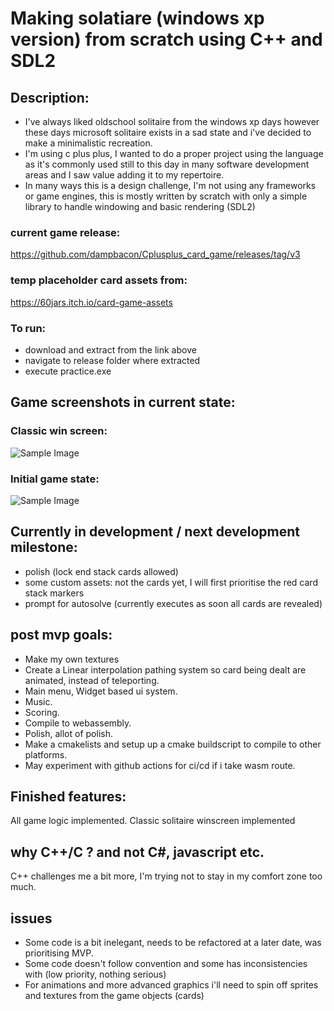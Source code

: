# Making solatiare (windows xp version) from scratch using C++ and SDL2

## Description:
- I've always liked oldschool solitaire from the windows xp days however these days microsoft solitaire exists in a sad state and i've decided to make a minimalistic recreation.
- I'm using c plus plus, I wanted to do a proper project using the language as it's commonly used still to this day in many software development areas and I saw value adding it to my repertoire.
- In many ways this is a design challenge, I'm not using any frameworks or game engines, this is mostly written by scratch with only a simple library to handle windowing and basic rendering (SDL2)


### current game release:
https://github.com/dampbacon/Cplusplus_card_game/releases/tag/v3

### temp placeholder card assets from:
https://60jars.itch.io/card-game-assets

### To run:
- download and extract from the link above
- navigate to release folder where extracted
- execute practice.exe

## Game screenshots in current state:
### Classic win screen:
![Sample Image](https://i.imgur.com/o2tZxld.png)
### Initial game state:
![Sample Image](https://i.imgur.com/qEZTkVo.png)

## Currently in development / next development milestone:
 - polish (lock end stack cards allowed)
 - some custom assets: not the cards yet, I will first prioritise the red card stack markers
 - prompt for autosolve (currently executes as soon all cards are revealed)


## post mvp goals:
- Make my own textures
- Create a Linear interpolation pathing system so card being dealt are animated, instead of teleporting.
- Main menu, Widget based ui system.
- Music.
- Scoring.
- Compile to webassembly.
- Polish, allot of polish.
- Make a cmakelists and setup up a cmake buildscript to compile to other platforms.
- May experiment with github actions for ci/cd if i take wasm route.


## Finished features:
All game logic implemented.
Classic solitaire winscreen implemented


## why C++/C ? and not C#, javascript etc.
C++ challenges me a bit more, I'm trying not to stay in my comfort zone too much.

## issues
- Some code is a bit inelegant, needs to be refactored at a later date, was prioritising MVP.
- Some code doesn't follow convention and some has inconsistencies with (low priority, nothing serious)
- For animations and more advanced graphics i'll need to spin off sprites and textures from the game objects (cards) 
